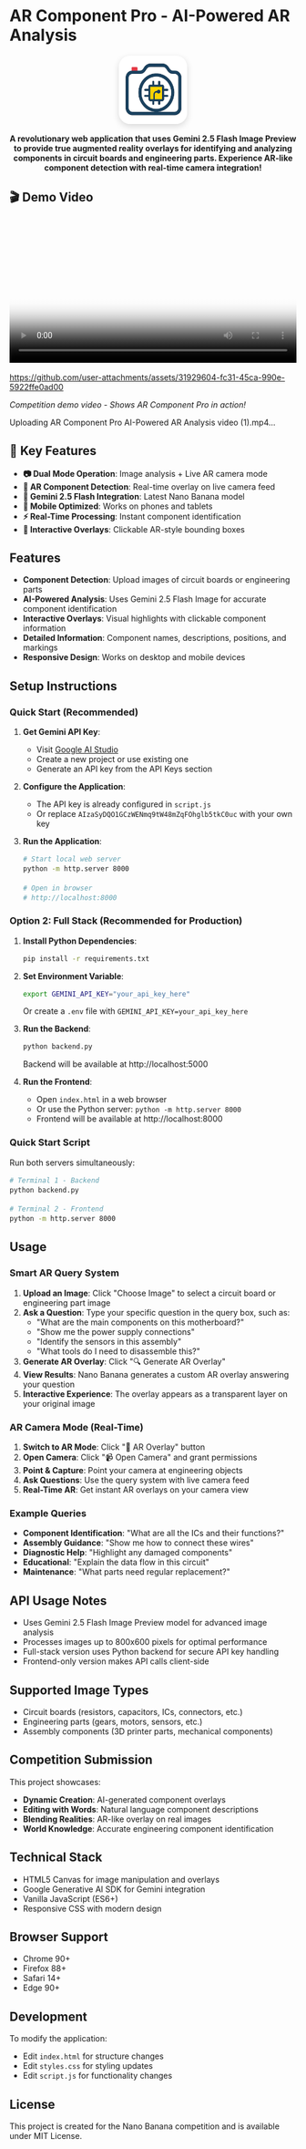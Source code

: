 # AR Component Pro - AI-Powered AR Analysis

<div align="center">
  <img src="logo.png" alt="AR Component Pro Logo" width="120" height="120" style="border-radius: 20px; box-shadow: 0 4px 12px rgba(0,0,0,0.15);">
</div>

<p align="center">
  <strong>A revolutionary web application that uses Gemini 2.5 Flash Image Preview to provide true augmented reality overlays for identifying and analyzing components in circuit boards and engineering parts. Experience AR-like component detection with real-time camera integration!</strong>
</p>

## 🎬 Demo Video

<video width="100%" controls poster="logo.png">
  <source src="AR Component Pro AI-Powered AR Analysis video (1).mp4" type="video/mp4">
  <a href="AR Component Pro AI-Powered AR Analysis video (1).mp4">📥 Download Demo Video</a>
</video>


https://github.com/user-attachments/assets/31929604-fc31-45ca-990e-5922ffe0ad00



*Competition demo video - Shows AR Component Pro in action!*


Uploading AR Component Pro AI-Powered AR Analysis video (1).mp4…




## 🚀 Key Features

- **📷 Dual Mode Operation**: Image analysis + Live AR camera mode
- **🎯 AR Component Detection**: Real-time overlay on live camera feed
- **🧠 Gemini 2.5 Flash Integration**: Latest Nano Banana model
- **📱 Mobile Optimized**: Works on phones and tablets
- **⚡ Real-Time Processing**: Instant component identification
- **🎨 Interactive Overlays**: Clickable AR-style bounding boxes

## Features

- **Component Detection**: Upload images of circuit boards or engineering parts
- **AI-Powered Analysis**: Uses Gemini 2.5 Flash Image for accurate component identification
- **Interactive Overlays**: Visual highlights with clickable component information
- **Detailed Information**: Component names, descriptions, positions, and markings
- **Responsive Design**: Works on desktop and mobile devices

## Setup Instructions

### Quick Start (Recommended)
1. **Get Gemini API Key**:
   - Visit [Google AI Studio](https://aistudio.google.com/)
   - Create a new project or use existing one
   - Generate an API key from the API Keys section

2. **Configure the Application**:
   - The API key is already configured in `script.js`
   - Or replace `AIzaSyDQO1GCzWENmq9tW48mZqFOhglb5tkC0uc` with your own key

3. **Run the Application**:
   ```bash
   # Start local web server
   python -m http.server 8000

   # Open in browser
   # http://localhost:8000
   ```

### Option 2: Full Stack (Recommended for Production)
1. **Install Python Dependencies**:
   ```bash
   pip install -r requirements.txt
   ```

2. **Set Environment Variable**:
   ```bash
   export GEMINI_API_KEY="your_api_key_here"
   ```
   Or create a `.env` file with `GEMINI_API_KEY=your_api_key_here`

3. **Run the Backend**:
   ```bash
   python backend.py
   ```
   Backend will be available at http://localhost:5000

4. **Run the Frontend**:
   - Open `index.html` in a web browser
   - Or use the Python server: `python -m http.server 8000`
   - Frontend will be available at http://localhost:8000

### Quick Start Script
Run both servers simultaneously:
```bash
# Terminal 1 - Backend
python backend.py

# Terminal 2 - Frontend
python -m http.server 8000
```

## Usage

### Smart AR Query System

1. **Upload an Image**: Click "Choose Image" to select a circuit board or engineering part image
2. **Ask a Question**: Type your specific question in the query box, such as:
   - "What are the main components on this motherboard?"
   - "Show me the power supply connections"
   - "Identify the sensors in this assembly"
   - "What tools do I need to disassemble this?"
3. **Generate AR Overlay**: Click "🔍 Generate AR Overlay"
4. **View Results**: Nano Banana generates a custom AR overlay answering your question
5. **Interactive Experience**: The overlay appears as a transparent layer on your original image

### AR Camera Mode (Real-Time)

1. **Switch to AR Mode**: Click "📱 AR Overlay" button
2. **Open Camera**: Click "📹 Open Camera" and grant permissions
3. **Point & Capture**: Point your camera at engineering objects
4. **Ask Questions**: Use the query system with live camera feed
5. **Real-Time AR**: Get instant AR overlays on your camera view

### Example Queries

- **Component Identification**: "What are all the ICs and their functions?"
- **Assembly Guidance**: "Show me how to connect these wires"
- **Diagnostic Help**: "Highlight any damaged components"
- **Educational**: "Explain the data flow in this circuit"
- **Maintenance**: "What parts need regular replacement?"

## API Usage Notes

- Uses Gemini 2.5 Flash Image Preview model for advanced image analysis
- Processes images up to 800x600 pixels for optimal performance
- Full-stack version uses Python backend for secure API key handling
- Frontend-only version makes API calls client-side

## Supported Image Types

- Circuit boards (resistors, capacitors, ICs, connectors, etc.)
- Engineering parts (gears, motors, sensors, etc.)
- Assembly components (3D printer parts, mechanical components)

## Competition Submission

This project showcases:
- **Dynamic Creation**: AI-generated component overlays
- **Editing with Words**: Natural language component descriptions
- **Blending Realities**: AR-like overlay on real images
- **World Knowledge**: Accurate engineering component identification

## Technical Stack

- HTML5 Canvas for image manipulation and overlays
- Google Generative AI SDK for Gemini integration
- Vanilla JavaScript (ES6+)
- Responsive CSS with modern design

## Browser Support

- Chrome 90+
- Firefox 88+
- Safari 14+
- Edge 90+

## Development

To modify the application:
- Edit `index.html` for structure changes
- Edit `styles.css` for styling updates
- Edit `script.js` for functionality changes

## License

This project is created for the Nano Banana competition and is available under MIT License.

